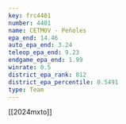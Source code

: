 ```yaml
---
key: frc4401
number: 4401
name: CETMOV - Peñoles
epa_end: 14.46
auto_epa_end: 3.24
teleop_epa_end: 9.23
endgame_epa_end: 1.99
winrate: 0.5
district_epa_rank: 812
district_epa_percentile: 0.5491
type: Team
---
```

[[2024mxto]]
